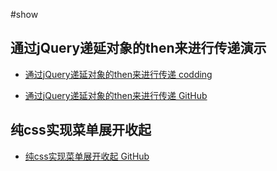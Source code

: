 #show

## 通过jQuery递延对象的then来进行传递演示

- [通过jQuery递延对象的then来进行传递 codding](http://cdswyda.coding.me/show/demo/jqueryPassOnByThen/test.html) 

- [通过jQuery递延对象的then来进行传递 GitHub](https://cdswyda.github.io/show/demo/jqueryPassOnByThen/test.html)

## 纯css实现菜单展开收起
- [纯css实现菜单展开收起 GitHub](https://cdswyda.github.io/show/demo/css3/menu.html)

